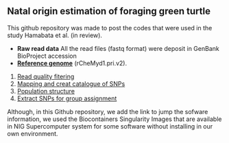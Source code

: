 ##  Natal origin estimation of foraging green turtle

This github repository was made to post the codes that were used in the study Hamabata et al. (in review).



- **Raw read data** All the read files (fastq format) were deposit in GenBank BioProject accession
- **[Reference genome](https://www.ncbi.nlm.nih.gov/assembly/GCF_015237465.2#/st)** (rCheMyd1.pri.v2).



1. [Read quality fitering](https://github.com/tmkhmbt/foraging_turtle_group_assignment/blob/main/read_quality_filtering.md)
2. [Mapping and creat catalogue of SNPs](https://github.com/tmkhmbt/foraging_turtle_group_assignment/blob/main/mapping_and_bam_creat.md)
3. [Population structure](https://github.com/tmkhmbt/foraging_turtle_group_assignment/blob/main/Population%20structure.md)
4. [Extract SNPs for group assignment]()

Although, in this Github repository, we add the link to jump the sofware information, we used the Biocontainers Singularity Images that are available in NIG Supercomputer system for some software without installing in our own environment. 
